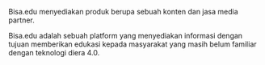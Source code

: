 Bisa.edu menyediakan produk berupa sebuah konten dan jasa media partner.

Bisa.edu adalah sebuah platform yang menyediakan informasi dengan tujuan memberikan edukasi kepada masyarakat yang masih belum familiar dengan teknologi diera 4.0.
